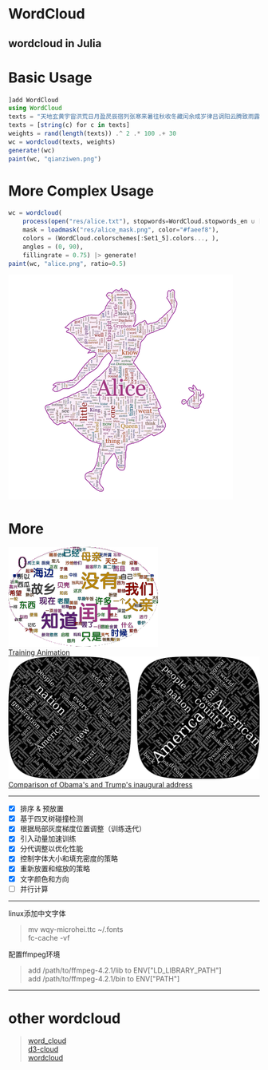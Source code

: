 # WordCloud
wordcloud in Julia
---

# Basic Usage 
```julia
]add WordCloud
using WordCloud
texts = "天地玄黄宇宙洪荒日月盈昃辰宿列张寒来暑往秋收冬藏闰余成岁律吕调阳云腾致雨露结为霜金生丽水玉出昆冈剑号巨阙珠称夜光果珍李柰菜重芥姜海咸河淡鳞潜羽翔龙师火帝鸟官人皇始制文字乃服衣裳推位让国有虞陶唐吊民伐罪周发殷汤坐朝问道垂拱平章"
texts = [string(c) for c in texts]
weights = rand(length(texts)) .^ 2 .* 100 .+ 30
wc = wordcloud(texts, weights)
generate!(wc)
paint(wc, "qianziwen.png")
```
# More Complex Usage
```julia
wc = wordcloud(
    process(open("res/alice.txt"), stopwords=WordCloud.stopwords_en ∪ ["said"]), 
    mask = loadmask("res/alice_mask.png", color="#faeef8"),
    colors = (WordCloud.colorschemes[:Set1_5].colors..., ),
    angles = (0, 90),
    fillingrate = 0.75) |> generate!
paint(wc, "alice.png", ratio=0.5)
```
![alice](res/alice.png)

# More
![animation](res/animation.gif)  
[Training Animation](./examples/animation.jl)  
![compare](res/compare.png)  
[Comparison of Obama's and Trump's inaugural address](./examples/compare.jl)  

***
* [x] 排序 & 预放置
* [x] 基于四叉树碰撞检测
* [x] 根据局部灰度梯度位置调整（训练迭代）
* [x] 引入动量加速训练
* [x] 分代调整以优化性能
* [x] 控制字体大小和填充密度的策略
* [x] 重新放置和缩放的策略
* [x] 文字颜色和方向
* [ ] 并行计算
***
linux添加中文字体  
> mv wqy-microhei.ttc ~/.fonts  
> fc-cache -vf  

配置ffmpeg环境
> add /path/to/ffmpeg-4.2.1/lib to ENV["LD_LIBRARY_PATH"]  
> add /path/to/ffmpeg-4.2.1/bin to ENV["PATH"]  
***
# other wordcloud 
> [word_cloud](https://github.com/amueller/word_cloud)  
> [d3-cloud](https://github.com/jasondavies/d3-cloud)  
> [wordcloud](https://github.com/timdream/wordcloud)  